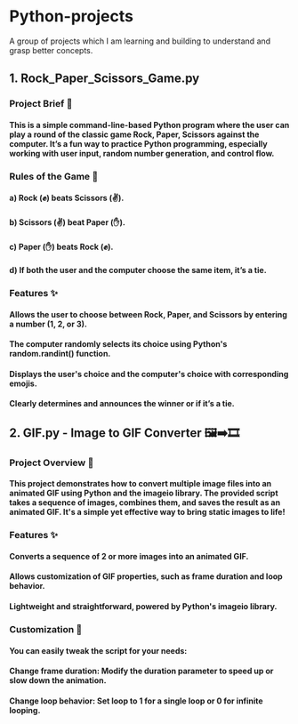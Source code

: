 # Python-projects
A group of projects which I am learning and building to understand and grasp better concepts. 

## 1. Rock_Paper_Scissors_Game.py
### Project Brief 📄
#### This is a simple command-line-based Python program where the user can play a round of the classic game Rock, Paper, Scissors against the computer. It’s a fun way to practice Python programming, especially working with user input, random number generation, and control flow.
### Rules of the Game 📜
#### a) Rock (✊) beats Scissors (✌).
#### b) Scissors (✌) beat Paper (✋).
#### c) Paper (✋) beats Rock (✊).
#### d) If both the user and the computer choose the same item, it’s a tie.
### Features ✨
#### Allows the user to choose between Rock, Paper, and Scissors by entering a number (1, 2, or 3).
#### The computer randomly selects its choice using Python's random.randint() function.
#### Displays the user's choice and the computer's choice with corresponding emojis.
#### Clearly determines and announces the winner or if it’s a tie.

## 2. GIF.py - Image to GIF Converter 🖼️➡️🎞️
### Project Overview 📄
#### This project demonstrates how to convert multiple image files into an animated GIF using Python and the imageio library. The provided script takes a sequence of images, combines them, and saves the result as an animated GIF. It's a simple yet effective way to bring static images to life!
### Features ✨
#### Converts a sequence of 2 or more images into an animated GIF.
#### Allows customization of GIF properties, such as frame duration and loop behavior.
#### Lightweight and straightforward, powered by Python's imageio library.
### Customization 🚀
#### You can easily tweak the script for your needs:
#### Change frame duration: Modify the duration parameter to speed up or slow down the animation.
#### Change loop behavior: Set loop to 1 for a single loop or 0 for infinite looping.

